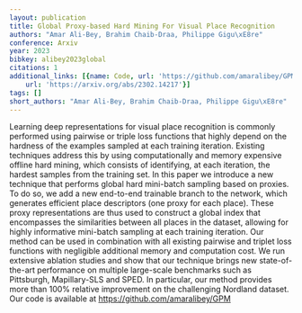 ```yaml
---
layout: publication
title: Global Proxy-based Hard Mining For Visual Place Recognition
authors: "Amar Ali-Bey, Brahim Chaib-Draa, Philippe Gigu\xE8re"
conference: Arxiv
year: 2023
bibkey: alibey2023global
citations: 1
additional_links: [{name: Code, url: 'https://github.com/amaralibey/GPM'}, {name: Paper,
    url: 'https://arxiv.org/abs/2302.14217'}]
tags: []
short_authors: "Amar Ali-Bey, Brahim Chaib-Draa, Philippe Gigu\xE8re"
---
```

Learning deep representations for visual place recognition is commonly
performed using pairwise or triple loss functions that highly depend on the
hardness of the examples sampled at each training iteration. Existing
techniques address this by using computationally and memory expensive offline
hard mining, which consists of identifying, at each iteration, the hardest
samples from the training set. In this paper we introduce a new technique that
performs global hard mini-batch sampling based on proxies. To do so, we add a
new end-to-end trainable branch to the network, which generates efficient place
descriptors (one proxy for each place). These proxy representations are thus
used to construct a global index that encompasses the similarities between all
places in the dataset, allowing for highly informative mini-batch sampling at
each training iteration. Our method can be used in combination with all
existing pairwise and triplet loss functions with negligible additional memory
and computation cost. We run extensive ablation studies and show that our
technique brings new state-of-the-art performance on multiple large-scale
benchmarks such as Pittsburgh, Mapillary-SLS and SPED. In particular, our
method provides more than 100% relative improvement on the challenging Nordland
dataset. Our code is available at https://github.com/amaralibey/GPM
